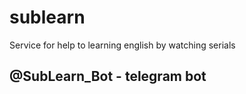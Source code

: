 # sublearn
Service for help to learning english by watching serials

## @SubLearn_Bot - telegram bot
